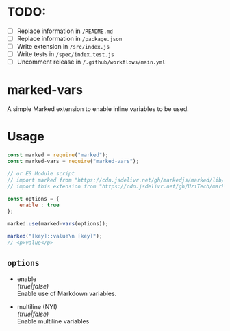 <!-- The character `|` around a string denotes a place in this markdown file that needs to be changed for each extension. -->
<!-- You may also delete any comments you don't need anymore. -->

# TODO:

- [ ] Replace information in `/README.md`
- [ ] Replace information in `/package.json`
- [ ] Write extension in `/src/index.js`
- [ ] Write tests in `/spec/index.test.js`
- [ ] Uncomment release in `/.github/workflows/main.yml`

<!-- Delete this line and above -->

# marked-vars
<!-- Description -->
A simple Marked extension to enable inline variables to be used.

# Usage
<!-- Show most examples of how to use this extension -->

```js
const marked = require("marked");
const marked-vars = require("marked-vars");

// or ES Module script
// import marked from "https://cdn.jsdelivr.net/gh/markedjs/marked/lib/marked.esm.js";
// import this extension from "https://cdn.jsdelivr.net/gh/UziTech/marked-|this-extension|/lib/index.mjs";

const options = {
	enable : true
};

marked.use(marked-vars(options));

marked("[key]::value\n [key]");
// <p>value</p>
```

## `options`

* enable  
	*(true|false)*  
	Enable use of Markdown variables.
	
* multiline (NYI)  
	*(true|false)*  
	Enable multiline variables
